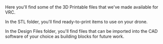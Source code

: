 Here you'll find some of the 3D Printable files that we've made available for VRC. 

In the STL folder, you'll find ready-to-print items to use on your drone. 

In the Design Files folder, you'll find files that can be imported into the CAD software of your choice as building blocks for future work.